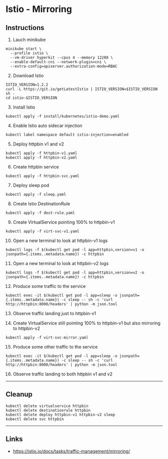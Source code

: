 
# Istio - Mirroring

## Instructions

1. Lauch minikube
  ```
  minikube start \
    --profile istio \
    --vm-driver hyperkit --cpus 4 --memory 12288 \
    --enable-default-cni --network-plugin=cni \
    --extra-config=apiserver.authorization-mode=RBAC
  ```

2. Download Istio
  ```
  ISTIO_VERSION=1.2.2
  curl -L https://git.io/getLatestIstio | ISTIO_VERSION=$ISTIO_VERSION sh -
  cd istio-$ISTIO_VERSION
  ```

3. Install Istio
  ```
  kubectl apply -f install/kubernetes/istio-demo.yaml
  ```

4. Enable Istio auto sidecar injection
  ```
  kubectl label namespace default istio-injection=enabled
  ```

5. Deploy httpbin v1 and v2
  ```
  kubectl apply -f httpbin-v1.yaml
  kubectl apply -f httpbin-v2.yaml
  ```

6. Create httpbin service
  ```
  kubectl apply -f httpbin-svc.yaml
  ```

7. Deploy sleep pod
  ```
  kubectl apply -f sleep.yaml
  ```

8. Create Istio DestinationRule
  ```
  kubectl apply -f dest-rule.yaml
  ```

9.  Create VirtualService pointing 100% to httpbin-v1
  ```
  kubectl apply -f virt-svc-v1.yaml
  ```

10. Open a new terminal to look at httpbin-v1 logs
  ```
  kubectl logs -f $(kubectl get pod -l app=httpbin,version=v1 -o jsonpath={.items..metadata.name}) -c httpbin
  ```

11. Open a new terminal to look at httpbin-v2 logs
  ```
  kubectl logs -f $(kubectl get pod -l app=httpbin,version=v2 -o jsonpath={.items..metadata.name}) -c httpbin
  ```

12. Produce some traffic to the service
  ```
  kubectl exec -it $(kubectl get pod -l app=sleep -o jsonpath={.items..metadata.name}) -c sleep -- sh -c 'curl  http://httpbin:8000/headers' | python -m json.tool
  ```

13. Observe traffic landing just to httpbin-v1

14. Create VirtualService still pointing 100% to httpbin-v1 but also mirroring to httpbin-v2
  ```
  kubectl apply -f virt-svc-mirror.yaml
  ```

15. Produce some other traffic to the service
  ```
  kubectl exec -it $(kubectl get pod -l app=sleep -o jsonpath={.items..metadata.name}) -c sleep -- sh -c 'curl  http://httpbin:8000/headers' | python -m json.tool
  ```

16. Observe traffic landing to both httpbin v1 and v2

---

## Cleanup

```
kubectl delete virtualservice httpbin
kubectl delete destinationrule httpbin
kubectl delete deploy httpbin-v1 httpbin-v2 sleep
kubectl delete svc httpbin
```

---

## Links
* https://istio.io/docs/tasks/traffic-management/mirroring/
